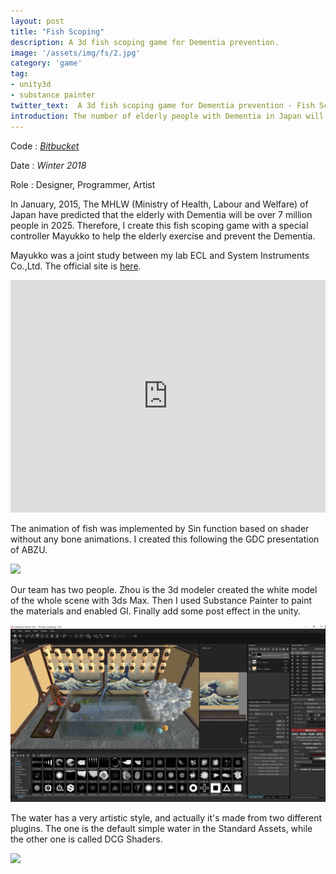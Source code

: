 ```yaml
---
layout: post
title: "Fish Scoping"
description: A 3d fish scoping game for Dementia prevention.
image: '/assets/img/fs/2.jpg'
category: 'game'
tag:
- unity3d
- substance painter
twitter_text:  A 3d fish scoping game for Dementia prevention - Fish Scoping made by Lind Chen. 
introduction: The number of elderly people with Dementia in Japan will exceed 7 million in 2025. It's a fish scoping game designed for Dementia prevention of elderly people, who can use the controller Mayukko to exercise.
---
```


Code : *[Bitbucket](https://bitbucket.org/cozlind/fishscoping/src)*

Date : *Winter 2018*

Role : Designer, Programmer, Artist

In January, 2015, The MHLW (Ministry of Health, Labour and Welfare) of Japan have predicted that the elderly with Dementia will be over 7 million people in 2025. Therefore, I create this fish scoping game with a special controller Mayukko to help the elderly exercise and prevent the Dementia.

Mayukko was a joint study between my lab ECL and  System Instruments Co.,Ltd. The official site is [here](http://www.salon-old.jp/fitness/).

<iframe width="100%" height="372vh" src="https://www.youtube.com/embed/ITpMdU-3JjA" frameborder="0" allowfullscreen></iframe>

The animation of fish was implemented by Sin function based on shader without any bone animations. I created this following the GDC presentation of ABZU.

![](/assets/img/fs/3.gif)

Our team has two people. Zhou is the 3d modeler created the white model of the whole scene with 3ds Max. Then I used Substance Painter to paint the materials and enabled GI. Finally add some post effect in the unity.

![](/assets/img/fs/1.jpg)

The water has a very artistic style, and actually it's made from two different plugins. The one is the default simple water in the Standard Assets, while the other one is called DCG Shaders.

![](/assets/img/fs/4.gif)